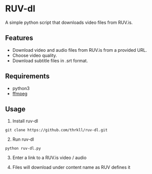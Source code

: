 # 	RUV-dl

A simple python script that downloads video files from RUV.is. 


## Features 

- Download video and audio files from RUV.is from a provided URL.
- Choose video quality.
- Download subtitle files in .srt format.

## Requirements 

- python3
- [ffmpeg](https://ffmpeg.org/download.html)

## Usage 

1. Install ruv-dl

`git clone https://github.com/thrkll/ruv-dl.git`

2. Run ruv-dl

`python ruv-dl.py`

3. Enter a link to a RUV.is video / audio

4. Files will download under content name as RUV defines it
